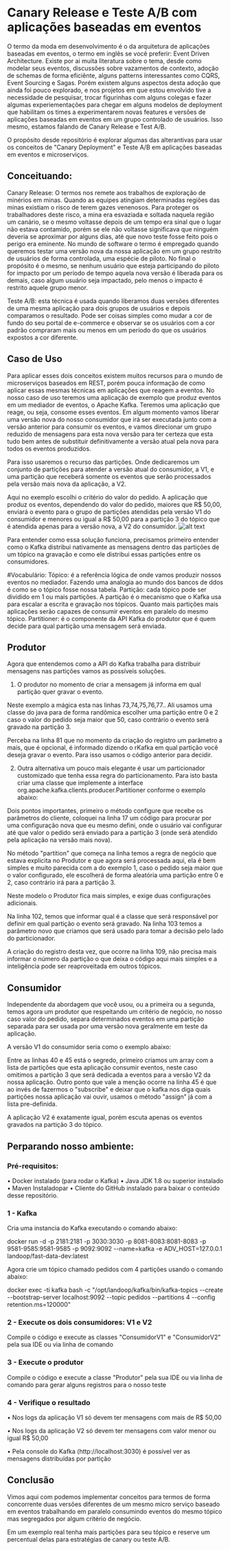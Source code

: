 # Canary Release e Teste A/B com aplicações baseadas em eventos

O termo da moda em desenvolvimento é o da arquitetura de aplicações baseadas em eventos, o termo em inglês se você preferir: Event Driven Architecture. Existe por ai muita literatura sobre o tema, desde como modelar seus eventos, discussões sobre vazamentos de contexto, adoção de schemas de forma eficiênte, alguns patterns interessantes como CQRS, Event Sourcing e Sagas.  Porém existem alguns aspectos desta adoção que ainda foi pouco explorado, e nos projetos em que estou envolvido tive a necessidade de pesquisar, trocar figurinhas com alguns colegas e  fazer algumas experiementações para chegar em alguns modelos de deployment que habilitam os times a experimentarem novas features e versões de aplicações baseadas em eventos em um grupo controlado de usuários. Isso mesmo, estamos falando de Canary Release e Test A/B.

O propósito desde repositório é explorar algumas das alterantivas para usar os conceitos de "Canary Deployment" e Teste A/B em aplicações baseadas em eventos e microserviços.

## Conceituando:
Canary Release:  O termos nos remete aos trabalhos de exploração de minérios em minas. Quando as equipes atingiam determinadas regiões das minas existiam o risco de terem gazes venenosos. Para proteger os trabalhadores deste risco, a mina era esvaziada e soltada naquela região um canário, se o mesmo voltasse depois de um tempo era sinal que o lugar não estava contamido, porém se ele não voltasse significava que ninguém deveria se aproximar por alguns dias, até que novo teste fosse feito pois o perigo era eminente. No mundo de software o termo é empregado quando queremos testar uma versão nova da nossa aplicação em um grupo restrito de usuários de forma controlada, uma espécie de piloto. No final o propósito é o mesmo, se nenhum usuário que esteja participando do piloto for impacto por um período de tempo aquela nova versão é liberada para os demais, caso algum usuário seja impactado, pelo menos o impacto é restrito aquele grupo menor.  

Teste A/B: esta técnica é usada quando liberamos duas versões diferentes de uma mesma aplicação para dois grupos de usuários e depois comparamos o resultado. Pode ser coisas simples como mudar a cor de fundo do seu portal de e-commerce e observar se os usuários com a cor padrão compraram mais ou menos em um período do que os usuários expostos a cor diferente. 

## Caso de Uso
Para aplicar esses dois conceitos existem muitos recursos para o mundo de microserviços baseados em REST, porém pouca informação de como aplicar essas mesmas técnicas em aplicações que reagem a eventos. No nosso caso de uso teremos uma aplicação de exemplo que produz eventos em um mediador de eventos, o Apache Kafka. Teremos uma aplicação que reage, ou seja, consome esses eventos. Em algum momento vamos liberar uma versão nova do nosso consumidor que irá ser executada junto com a versão anterior para consumir os eventos, e vamos direcionar um grupo reduzido de mensagens para esta nova versão para ter certeza que esta tudo bem antes de substituir definitivamente a versão atual pela nova para todos os eventos produzidos. 

Para isso usaremos o recurso das partições. Onde dedicaremos um conjunto de partições para atender a versão atual do consumidor, a V1, e uma partição que receberá somente os eventos que serão processados pela versão mais nova da aplicação, a V2.

Aqui no exemplo escolhi o critério do valor do pedido. A aplicação que produz os eventos, dependendo do valor do pedido, maiores que R$ 50,00, enviará o evento para o grupo de partições atendidas pela versão V1 do consumidor e menores ou igual a R$ 50,00 para a partição 3 do tópico que é atendida apenas para a versão nova, a V2 do consumidor. 
 ![alt text](https://github.com/richardseberino/KafkaCustomPartitioner/blob/main/images/diagrama01.png)

Para entender como essa solução funciona, precisamos primeiro entender como o Kafka distribui nativamente as mensagens dentro das partições de um tópico na gravação e como ele distribui essas partições entre os consumidores.

#Vocabulário:
Tópico: é a referência lógica de onde vamos produzir nossos eventos no mediador. Fazendo uma analogia ao mundo dos bancos de ddos é como se o tópico fosse nossa tabela. 
Partição: cada tópico pode ser dividido em 1 ou mais partições. A partição é o mecanismo que o Kafka usa para escalar a escrita e gravação nos tópicos. Quanto mais partições mais aplicações serão capazes de consumir eventos em paralelo do mesmo tópico.
Partitioner: é o componente da API Kafka do produtor que é quem decide para qual partição uma mensagem será enviada. 

## Produtor

Agora que entendemos como a API do Kafka trabalha para distribuir mensagens nas partições vamos as possíveis soluções.
1.	O produtor no momento de criar a mensagem já informa em qual partição quer gravar o evento. 
 

Neste exemplo a mágica esta nas linhas 73,74,75,76,77.. Ali usamos uma classe do java para de forma randômica escolher uma partição entre 0 e 2 caso o valor do pedido seja maior que 50, caso contrário o evento será gravado na partição 3.

Perceba na linha 81 que no momento da criação do registro um parâmetro a mais, que é opcional, é informado dizendo o rKafka em qual partição você deseja gravar o evento. Para isso usamos o código anterior para decidir. 

2.	Outra alternativa um pouco mais elegante é usar um particionador customizado que tenha essa regra do particionamento. Para isto basta criar uma classe que implemente a interface org.apache.kafka.clients.producer.Partitioner conforme o exemplo abaixo:
 
Dois pontos importantes, primeiro o método configure que recebe os parâmetros do cliente, coloquei na linha 17 um código para procurar por uma configuração nova que eu mesmo defini, onde o usuário vai configurar até que valor o pedido será enviado para a partição 3 (onde será atendido pela aplicação na versão mais nova). 

No método "partition" que começa na linha temos a regra de negócio que estava explicita no Produtor e que agora será processada aqui, ela é bem simples e muito parecida com a do exemplo 1, caso o pedido seja maior que o valor configurado, ele escolherá de forma aleatória uma partição entre 0 e 2, caso contrário irá para a partição 3. 

Neste modelo o Produtor fica mais simples, e exige duas configurações adicionais. 
 

Na linha 102, temos que informar qual é a classe que será responsável por definir em qual partição o evento será gravado. Na linha 103 temos a parâmetro novo que criamos que será usado para tomar a decisão pelo lado do particionador.

A criação do registro desta vez, que ocorre na linha 109, não precisa mais informar o número da partição o que deixa o código aqui mais simples e a inteligência pode ser reaproveitada em outros tópicos. 

## Consumidor
Independente da abordagem que você usou, ou a primeira ou a segunda, temos agora um produtor que respeitando um critério de negócio, no nosso caso valor do pedido, separa determinados eventos em uma partição separada para ser usada por uma versão nova geralmente em teste da aplicação. 

A versão V1 do consumidor seria como o exemplo abaixo:
 

Entre as linhas 40 e 45 está o segredo, primeiro criamos um array com a lista de partições que esta aplicação consumir eventos, neste caso omitimos a partição 3 que será dedicada a eventos para a versão V2 da nossa aplicação. Outro ponto que vale a menção ocorre na linha 45 é que ao invés de fazermos o "subscribe" e deixar que o kafka nos diga quais partições nossa aplicação vai ouvir, usamos o método "assign" já com a lista pre-definida. 

A aplicação V2 é exatamente igual, porém escuta apenas os eventos gravados na partição 3 do tópico. 
 

## Perparando nosso ambiente:
### Pré-requisitos:
•	Docker instalado (para rodar o Kafka)
•	Java JDK 1.8 ou superior instalado
•	Maven Instaladopar
•	Cliente do GitHub instalado para baixar o conteúdo desse repositório.

### 1 - Kafka
Cria uma instancia do Kafka executando o comando abaixo:

docker run -d -p 2181:2181 -p 3030:3030 -p 8081-8083:8081-8083 -p 9581-9585:9581-9585 -p 9092:9092 --name=kafka  -e ADV_HOST=127.0.0.1 landoop/fast-data-dev:latest

Agora crie um tópico chamado pedidos com 4 partições usando o comando abaixo:
 
docker exec -ti kafka bash -c "/opt/landoop/kafka/bin/kafka-topics --create --bootstrap-server localhost:9092 --topic pedidos --partitions 4 --config retention.ms=120000"

### 2 - Execute os dois consumidores: V1 e V2
Compile o código e execute as classes "ConsumidorV1" e "ConsumidorV2" pela sua IDE ou via linha de comando

### 3 - Execute o produtor
Compile o código e execute a classe "Produtor" pela sua IDE ou via linha de comando para gerar alguns registros para o nosso teste

### 4 - Verifique o resultado
•	Nos logs da aplicação V1 só devem ter mensagens com mais de R$ 50,00
 
•	Nos logs da aplicação V2 só devem ter mensagens com valor menor ou igual R$ 50,00
 
•	Pela console do Kafka (http://localhost:3030) é possível ver as mensagens distribuídas por partição
  


## Conclusão
Vimos aqui com podemos implementar conceitos para termos de forma concorrente duas versões diferentes de um mesmo micro serviço baseado em eventos trabalhando em paralelo consumindo eventos do mesmo tópico mas segregados por algum critério de negócio. 

Em um exemplo real tenha mais partições para seu tópico e reserve um percentual delas para estratégias de canary ou teste A/B. 

